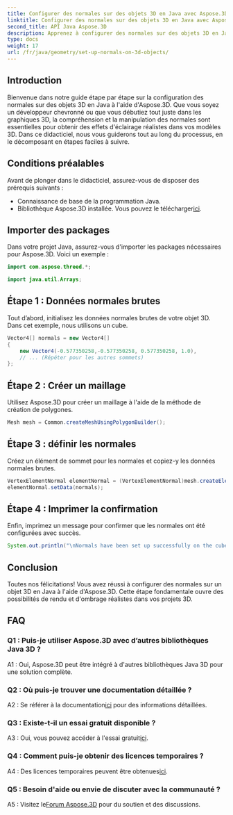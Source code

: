 ```yaml
---
title: Configurer des normales sur des objets 3D en Java avec Aspose.3D
linktitle: Configurer des normales sur des objets 3D en Java avec Aspose.3D
second_title: API Java Aspose.3D
description: Apprenez à configurer des normales sur des objets 3D en Java avec Aspose.3D. Améliorez vos graphiques avec ce tutoriel complet.
type: docs
weight: 17
url: /fr/java/geometry/set-up-normals-on-3d-objects/
---
```

## Introduction

Bienvenue dans notre guide étape par étape sur la configuration des normales sur des objets 3D en Java à l'aide d'Aspose.3D. Que vous soyez un développeur chevronné ou que vous débutiez tout juste dans les graphiques 3D, la compréhension et la manipulation des normales sont essentielles pour obtenir des effets d'éclairage réalistes dans vos modèles 3D. Dans ce didacticiel, nous vous guiderons tout au long du processus, en le décomposant en étapes faciles à suivre.

## Conditions préalables

Avant de plonger dans le didacticiel, assurez-vous de disposer des prérequis suivants :

- Connaissance de base de la programmation Java.
-  Bibliothèque Aspose.3D installée. Vous pouvez le télécharger[ici](https://releases.aspose.com/3d/java/).

## Importer des packages

Dans votre projet Java, assurez-vous d'importer les packages nécessaires pour Aspose.3D. Voici un exemple :

```java
import com.aspose.threed.*;

import java.util.Arrays;
```

## Étape 1 : Données normales brutes

Tout d’abord, initialisez les données normales brutes de votre objet 3D. Dans cet exemple, nous utilisons un cube.

```java
Vector4[] normals = new Vector4[]
{
    new Vector4(-0.577350258,-0.577350258, 0.577350258, 1.0),
    // ... (Répéter pour les autres sommets)
};

```

## Étape 2 : Créer un maillage

Utilisez Aspose.3D pour créer un maillage à l'aide de la méthode de création de polygones.

```java
Mesh mesh = Common.createMeshUsingPolygonBuilder();
```

## Étape 3 : définir les normales

Créez un élément de sommet pour les normales et copiez-y les données normales brutes.

```java
VertexElementNormal elementNormal = (VertexElementNormal)mesh.createElement(VertexElementType.NORMAL, MappingMode.CONTROL_POINT, ReferenceMode.DIRECT);
elementNormal.setData(normals);
```

## Étape 4 : Imprimer la confirmation

Enfin, imprimez un message pour confirmer que les normales ont été configurées avec succès.

```java
System.out.println("\nNormals have been set up successfully on the cube.");
```

## Conclusion

Toutes nos félicitations! Vous avez réussi à configurer des normales sur un objet 3D en Java à l'aide d'Aspose.3D. Cette étape fondamentale ouvre des possibilités de rendu et d'ombrage réalistes dans vos projets 3D.

## FAQ

### Q1 : Puis-je utiliser Aspose.3D avec d’autres bibliothèques Java 3D ?

A1 : Oui, Aspose.3D peut être intégré à d'autres bibliothèques Java 3D pour une solution complète.

### Q2 : Où puis-je trouver une documentation détaillée ?

 A2 : Se référer à la documentation[ici](https://reference.aspose.com/3d/java/) pour des informations détaillées.

### Q3 : Existe-t-il un essai gratuit disponible ?

 A3 : Oui, vous pouvez accéder à l'essai gratuit[ici](https://releases.aspose.com/).

### Q4 : Comment puis-je obtenir des licences temporaires ?

 A4 : Des licences temporaires peuvent être obtenues[ici](https://purchase.aspose.com/temporary-license/).

### Q5 : Besoin d'aide ou envie de discuter avec la communauté ?

A5 : Visitez le[Forum Aspose.3D](https://forum.aspose.com/c/3d/18) pour du soutien et des discussions.
